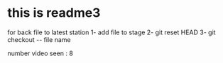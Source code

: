 # this is readme3

for back file to latest station
1- add file to stage
2- git reset HEAD
3- git checkout -- file name

number video seen : 8